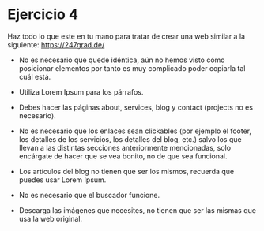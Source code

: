 # Ejercicio 4

Haz todo lo que este en tu mano para tratar de crear una web similar a la siguiente: https://247grad.de/

- No es necesario que quede idéntica, aún no hemos visto cómo posicionar elementos por tanto es muy complicado poder copiarla tal cuál está.

- Utiliza Lorem Ipsum para los párrafos.

- Debes hacer las páginas about, services, blog y contact (projects no es necesario).

- No es necesario que los enlaces sean clickables (por ejemplo el footer, los detalles de los servicios, los detalles del blog, etc.) salvo los que llevan a las distintas secciones anteriormente mencionadas, solo encárgate de hacer que se vea bonito, no
de que sea funcional.

- Los artículos del blog no tienen que ser los mismos, recuerda que puedes usar Lorem Ipsum.

- No es necesario que el buscador funcione.

- Descarga las imágenes que necesites, no tienen que ser las mismas que usa la web original.